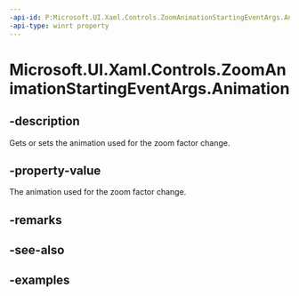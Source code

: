 ```yaml
---
-api-id: P:Microsoft.UI.Xaml.Controls.ZoomAnimationStartingEventArgs.Animation
-api-type: winrt property
---
```


# Microsoft.UI.Xaml.Controls.ZoomAnimationStartingEventArgs.Animation

<!--
public Windows.UI.Composition.CompositionAnimation Animation { get; set; }
-->

## -description

Gets or sets the animation used for the zoom factor change.

## -property-value

The animation used for the zoom factor change.

## -remarks

## -see-also

## -examples

